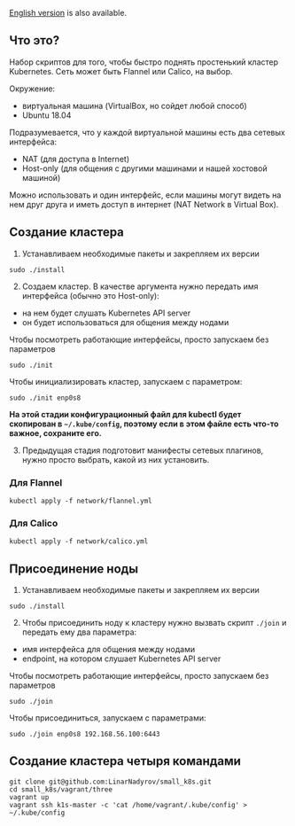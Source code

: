 [English version](README.en.md) is also available.

## Что это?
Набор скриптов для того, чтобы быстро поднять простенький кластер Kubernetes.
Cеть может быть Flannel или Calico, на выбор.

Окружение:
* виртуальная машина (VirtualBox, но сойдет любой способ)
* Ubuntu 18.04

Подразумевается, что у каждой виртуальной машины есть два сетевых интерфейса:
* NAT (для доступа в Internet)
* Host-only (для общения с другими машинами и нашей хостовой машиной)

Можно использовать и один интерфейс, если машины могут видеть на нем друг друга и иметь доступ в интернет (NAT Network в Virtual Box).

## Создание кластера

1. Устанавливаем необходимые пакеты и закрепляем их версии

`sudo ./install`

2. Создаем кластер. В качестве аргумента нужно передать имя интерфейса (обычно это Host-only):
* на нем будет слушать Kubernetes API server
* он будет использоваться для общения между нодами

Чтобы посмотреть работающие интерфейсы, просто запускаем без параметров

`sudo ./init`

Чтобы инициализировать кластер, запускаем с параметром:

`sudo ./init enp0s8`

**На этой стадии конфигурационный файл для kubectl будет скопирован в `~/.kube/config`, поэтому если в этом файле есть что-то важное, сохраните его.**

3. Предыдущая стадия подготовит манифесты сетевых плагинов, нужно просто выбрать, какой из них установить.

### Для Flannel

`kubectl apply -f network/flannel.yml`

### Для Calico

`kubectl apply -f network/calico.yml`


## Присоединение ноды

1. Устанавливаем необходимые пакеты и закрепляем их версии

`sudo ./install`

2. Чтобы присоединить ноду к кластеру нужно вызвать скрипт `./join` и передать ему два параметра:
* имя интерфейса для общения между нодами
* endpoint, на котором слушает Kubernetes API server

Чтобы посмотреть работающие интерфейсы, просто запускаем без параметров

`sudo ./join`

Чтобы присоединиться, запускаем с параметрами:

`sudo ./join enp0s8 192.168.56.100:6443`


## Создание кластера четыря командами 
```
git clone git@github.com:LinarNadyrov/small_k8s.git 
cd small_k8s/vagrant/three
vagrant up
vagrant ssh k1s-master -c 'cat /home/vagrant/.kube/config' > ~/.kube/config 
```
